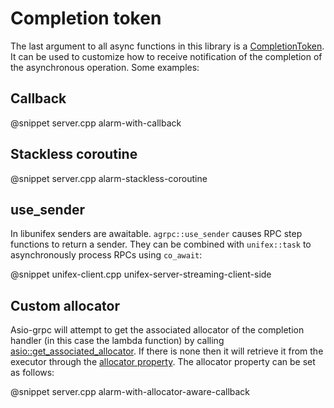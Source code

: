 # Completion token

The last argument to all async functions in this library is a [CompletionToken](https://www.boost.org/doc/libs/1_78_0/doc/html/boost_asio/reference/asynchronous_operations.html#boost_asio.reference.asynchronous_operations.completion_tokens_and_handlers). It can be used to customize how to receive notification of the completion of the asynchronous operation. Some examples:

## Callback

@snippet server.cpp alarm-with-callback

## Stackless coroutine

@snippet server.cpp alarm-stackless-coroutine

## use_sender

In libunifex senders are awaitable. `agrpc::use_sender` causes RPC step functions to return a sender. They can be combined with `unifex::task` to asynchronously process RPCs using `co_await`:

@snippet unifex-client.cpp unifex-server-streaming-client-side

## Custom allocator

Asio-grpc will attempt to get the associated allocator of the completion handler (in this case the lambda function) by calling [asio::get_associated_allocator](https://www.boost.org/doc/libs/1_78_0/doc/html/boost_asio/reference/get_associated_allocator.html). If there is none then it will retrieve it from the executor through the [allocator property](https://www.boost.org/doc/libs/1_78_0/doc/html/boost_asio/reference/execution__allocator_t.html). The allocator property can be set as follows:

@snippet server.cpp alarm-with-allocator-aware-callback
